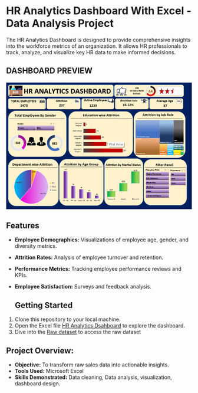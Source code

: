 # HR Analytics Dashboard With Excel - Data Analysis Project
The HR Analytics Dashboard is designed to provide comprehensive insights into the workforce metrics of an organization. It allows HR professionals to track, analyze, and visualize key HR data to make informed decisions.

## DASHBOARD PREVIEW
![HR Analytics Dashboard-Excel](https://github.com/Sakshi-Rani-21/HR-Analytics-Dashboard-Excel/blob/5b8b88aeb98b5a3ab20a2b9dde648b4e10b4c2fa/HR%20ANALYTICS%20DASHBOARD-EXCEL.png)

## Features
- **Employee Demographics:** Visualizations of employee age, gender, and diversity metrics.
- **Attrition Rates:** Analysis of employee turnover and retention.
- **Performance Metrics:** Tracking employee performance reviews and KPIs.
- **Employee Satisfaction:** Surveys and feedback analysis.

  ## Getting Started
1. Clone this repository to your local machine.
2. Open the Excel file [HR Analytics Dsahboard](https://github.com/Sakshi-Rani-21/Bike-sales-dashboard-Excel/blob/161847a81f307ef5ba56086c0f48c62da048d758/Bike%20sales%20project.xlsx) to explore the dashboard.
3. Dive into the [Raw dataset](https://github.com/Sakshi-Rani-21/HR-Analytics-Dashboard-Excel/blob/cdb874b4aa8280f8640bfcaebc7ef77676da54dd/hr%20analytics%20dashboard.xlsx) to access the raw dataset

## Project Overview:
- **Objective:** To transform raw sales data into actionable insights.
- **Tools Used:** Microsoft Excel
- **Skills Demonstrated:** Data cleaning, Data analysis, visualization, dashboard design.
  




  
